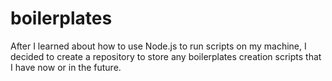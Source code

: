 # boilerplates

After I learned about how to use Node.js to run scripts on my machine, I decided to create a repository to store any boilerplates creation scripts that I have now or in the future.

